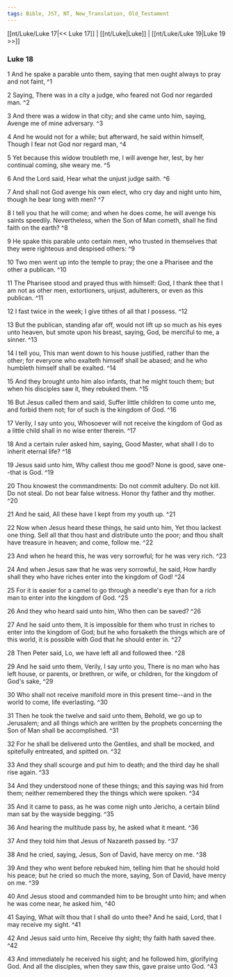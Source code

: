 ```yaml
---
tags: Bible, JST, NT, New_Translation, Old_Testament
---
```


[[nt/Luke/Luke 17|<< Luke 17]] | [[nt/Luke|Luke]] | [[nt/Luke/Luke 19|Luke 19 >>]]

### Luke 18

1 And he spake a parable unto them, saying that men ought always to pray and not faint,  ^1

2 Saying, There was in a city a judge, who feared not God nor regarded man.  ^2

3 And there was a widow in that city; and she came unto him, saying, Avenge me of mine adversary.  ^3

4 And he would not for a while; but afterward, he said within himself, Though I fear not God nor regard man,  ^4

5 Yet because this widow troubleth me, I will avenge her, lest, by her continual coming, she weary me.  ^5

6 And the Lord said, Hear what the unjust judge saith.  ^6

7 And shall not God avenge his own elect, who cry day and night unto him, though he bear long with men?  ^7

8 I tell you that he will come; and when he does come, he will avenge his saints speedily. Nevertheless, when the Son of Man cometh, shall he find faith on the earth?  ^8

9 He spake this parable unto certain men, who trusted in themselves that they were righteous and despised others:  ^9

10 Two men went up into the temple to pray; the one a Pharisee and the other a publican.  ^10

11 The Pharisee stood and prayed thus with himself: God, I thank thee that I am not as other men, extortioners, unjust, adulterers, or even as this publican.  ^11

12 I fast twice in the week; I give tithes of all that I possess.  ^12

13 But the publican, standing afar off, would not lift up so much as his eyes unto heaven, but smote upon his breast, saying, God, be merciful to me, a sinner.  ^13

14 I tell you, This man went down to his house justified, rather than the other; for everyone who exalteth himself shall be abased; and he who humbleth himself shall be exalted.  ^14

15 And they brought unto him also infants, that he might touch them; but when his disciples saw it, they rebuked them.  ^15

16 But Jesus called them and said, Suffer little children to come unto me, and forbid them not; for of such is the kingdom of God.  ^16

17 Verily, I say unto you, Whosoever will not receive the kingdom of God as a little child shall in no wise enter therein.  ^17

18 And a certain ruler asked him, saying, Good Master, what shall I do to inherit eternal life?  ^18

19 Jesus said unto him, Why callest thou me good? None is good, save one\--that is God.  ^19

20 Thou knowest the commandments: Do not commit adultery. Do not kill. Do not steal. Do not bear false witness. Honor thy father and thy mother.  ^20

21 And he said, All these have I kept from my youth up.  ^21

22 Now when Jesus heard these things, he said unto him, Yet thou lackest one thing. Sell all that thou hast and distribute unto the poor; and thou shalt have treasure in heaven; and come, follow me.  ^22

23 And when he heard this, he was very sorrowful; for he was very rich.  ^23

24 And when Jesus saw that he was very sorrowful, he said, How hardly shall they who have riches enter into the kingdom of God!  ^24

25 For it is easier for a camel to go through a needle\'s eye than for a rich man to enter into the kingdom of God.  ^25

26 And they who heard said unto him, Who then can be saved?  ^26

27 And he said unto them, It is impossible for them who trust in riches to enter into the kingdom of God; but he who forsaketh the things which are of this world, it is possible with God that he should enter in.  ^27

28 Then Peter said, Lo, we have left all and followed thee.  ^28

29 And he said unto them, Verily, I say unto you, There is no man who has left house, or parents, or brethren, or wife, or children, for the kingdom of God\'s sake,  ^29

30 Who shall not receive manifold more in this present time\--and in the world to come, life everlasting.  ^30

31 Then he took the twelve and said unto them, Behold, we go up to Jerusalem; and all things which are written by the prophets concerning the Son of Man shall be accomplished.  ^31

32 For he shall be delivered unto the Gentiles, and shall be mocked, and spitefully entreated, and spitted on.  ^32

33 And they shall scourge and put him to death; and the third day he shall rise again.  ^33

34 And they understood none of these things; and this saying was hid from them; neither remembered they the things which were spoken.  ^34

35 And it came to pass, as he was come nigh unto Jericho, a certain blind man sat by the wayside begging.  ^35

36 And hearing the multitude pass by, he asked what it meant.  ^36

37 And they told him that Jesus of Nazareth passed by.  ^37

38 And he cried, saying, Jesus, Son of David, have mercy on me.  ^38

39 And they who went before rebuked him, telling him that he should hold his peace; but he cried so much the more, saying, Son of David, have mercy on me.  ^39

40 And Jesus stood and commanded him to be brought unto him; and when he was come near, he asked him,  ^40

41 Saying, What wilt thou that I shall do unto thee? And he said, Lord, that I may receive my sight.  ^41

42 And Jesus said unto him, Receive thy sight; thy faith hath saved thee.  ^42

43 And immediately he received his sight; and he followed him, glorifying God. And all the disciples, when they saw this, gave praise unto God.  ^43

 
